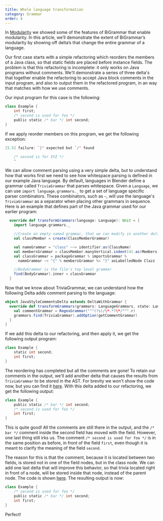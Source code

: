 ```yaml
---
title: Whole language transformation
category: Grammar
order: 4
---
```


In [Modularity](http://keyboarddrummer.github.io/Blender/bigrammar/modularity/) we showed some of the features of BiGrammar that enable modularity. In this article, we’ll demonstrate the extent of BiGrammar’s modularity by showing off delta’s that change the entire grammar of a language.

Our first case starts with a simple refactoring which reorders the members of a Java class, so that static fields are placed before instance fields. The problem is that this refactoring is incomplete: it only works on Java programs without comments. We'll demonstrate a series of three delta's that together enable the refactoring to accept Java block comments in the input program, and also to output them in the refactored program, in an way that matches with how we use comments.

Our input program for this case is the following:

```scala
class Example {
    int first;
    /* second is used for foo */
    public static /* bar */ int second;
}
```

If we apply reorder members on this program, we get the following exception:

```java
[5.5] failure: `}' expected but `/' found

    /* second is for XYZ */
    ^
```

We can allow comment parsing using a very simple delta, but to understand how that works first we need to see how whitespace parsing is defined in our example Java language. By default, languages in Blender define a grammar called `TriviaGrammar` that parses whitespace. Given a `Language`, we can use `import language.grammars._` to get a set of language specific parser combinators. These combinators, such as `~`, will use the language's `TriviaGrammar` as a separator when placing other grammars in sequence. Here is an example that defines part of the Java grammar used for our earlier program:

```scala
  override def transformGrammars(language: Language): Unit = {
    import language.grammars._

    //Create an empty named grammar, that we can modify in another delta.
    val classMember = create(ClassMemberGrammar) 

    val nameGrammar = "class" ~~> identifier.as(ClassName)
    val membersGrammar = classMember.manyVertical.indent(4).as(Members)
    val classGrammar = packageGrammar % importsGrammar % 
      nameGrammar ~< "{" % membersGrammar %< "}" asLabelledNode Clazz

    //BodyGrammar is the file's top level grammar
    find(BodyGrammar).inner = classGrammar 
  }
```

Now that we know about TriviaGrammar, we can understand how the following Delta adds comment parsing to the language:

```scala
object JavaStyleCommentsDelta extends DeltaWithGrammar {
  override def transformGrammars(grammars: LanguageGrammars, state: Language) = {
    val commentGrammar = RegexGrammar("""(?s)/\*.*?\*/""".r)
    grammars.find(TriviaGrammar).addOption(getCommentGrammar)
  }
}
```

If we add this delta to our refactoring, and then apply it, we get the following output program:

```scala
class Example {
    static int second;
    int first;
}
```

The reordering has completed but all the comments are gone! To retain our comments in the output, we'll add another delta that causes the results from `TriviaGrammar` to be stored in the AST. For brevity we won't show the code now, but you can find it [here](https://github.com/keyboardDrummer/Blender/blob/master/src/main/scala/deltas/javac/trivia/CaptureTriviaDelta.scala). With this delta added to our refactoring, we get the following output:

```scala
class Example {
    public static /* bar */ int second;
    /* second is used for foo */
    int first;
}
```

This is quite good! All the comments are still there in the output, and the `/* bar */` comment inside the second field has moved with the field. However, one last thing still irks us. The comment `/* second is used for foo */` is in the same position as before, in front of the field `first`, even though it is meant to clarify the meaning of the field `second`.

The reason for this is that the comment, because it is located between two fields, is stored not in one of the field nodes, but in the class node. We can add one last delta that will improve this behavior, so that trivia located right in front of a node, will be stored inside that node, instead of the parent node. The code is shown [here](https://github.com/keyboardDrummer/Blender/blob/master/src/main/scala/deltas/javac/trivia/TriviaInsideNode.scala). The resulting output is now:

```scala
class Example {
    /* second is used for foo */
    public static /* bar */ int second;
    int first;
}
```

Perfect!